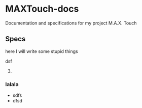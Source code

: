 # MAXTouch-docs
Documentation and specifications for my project M.A.X. Touch

## Specs
here I will write some stupid things

dsf

3.
### lalala
- sdfs
- dfsd
